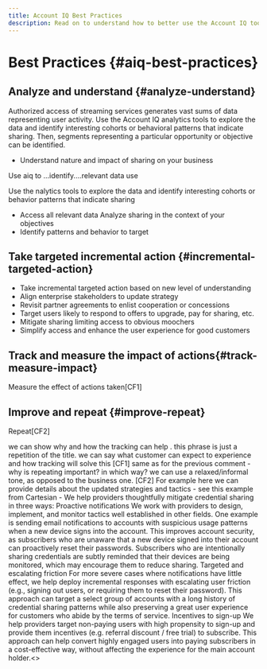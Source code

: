 ```yaml
---
title: Account IQ Best Practices
description: Read on to understand how to better use the Account IQ tool.
---
```


# Best Practices {#aiq-best-practices}

## Analyze and understand {#analyze-understand}

Authorized access of streaming services generates vast sums of data representing user activity. Use the Account IQ analytics tools to explore the data and identify interesting cohorts or behavioral patterns that indicate sharing. Then, segments representing a particular opportunity or objective can be identified.

* Understand nature and impact of sharing on your business

Use aiq to ...identify....relevant data use 

Use the nalytics tools to explore the data and identify interesting cohorts or behavior patterns that indicate sharing 

* Access all relevant data
Analyze sharing in the context of your objectives
* Identify patterns and behavior to target

## Take targeted incremental action {#incremental-targeted-action}

* Take incremental targeted action based on new level of understanding
* Align enterprise stakeholders to update strategy
* Revisit partner agreements to enlist cooperation or concessions
* Target users likely to respond to offers to upgrade, pay for sharing, etc.
* Mitigate sharing limiting access to obvious moochers
* Simplify access and enhance the user experience for good customers

## Track and measure the impact of actions{#track-measure-impact}

Measure the effect of actions taken[CF1]

## Improve and repeat {#improve-repeat}

Repeat[CF2]


we can show why and how the tracking can help . this phrase is just a repetition of the title. we can say what customer can expect to experience and how tracking will solve this  [CF1]
same as for the previous comment - why is repeating important? in which way? we can use a relaxed/informal tone, as opposed to the business one.  [CF2]
For example here we can provide details about the updated strategies and tactics - see this example from Cartesian - We help providers thoughtfully mitigate credential sharing in three ways:
Proactive notifications
We work with providers to design, implement, and monitor tactics well established in other fields. One example is sending email notifications to accounts with suspicious usage patterns when a new device signs into the account. This improves account security, as subscribers who are unaware that a new device signed into their account can proactively reset their passwords. Subscribers who are intentionally sharing credentials are subtly reminded that their devices are being monitored, which may encourage them to reduce sharing.
Targeted and escalating friction
For more severe cases where notifications have little effect, we help deploy incremental responses with escalating user friction (e.g., signing out users, or requiring them to reset their password). This approach can target a select group of accounts with a long history of credential sharing patterns while also preserving a great user experience for customers who abide by the terms of service.
Incentives to sign-up
We help providers target non-paying users with high propensity to sign-up and provide them incentives (e.g. referral discount / free trial) to subscribe. This approach can help convert highly engaged users into paying subscribers in a cost-effective way, without affecting the experience for the main account holder.<>